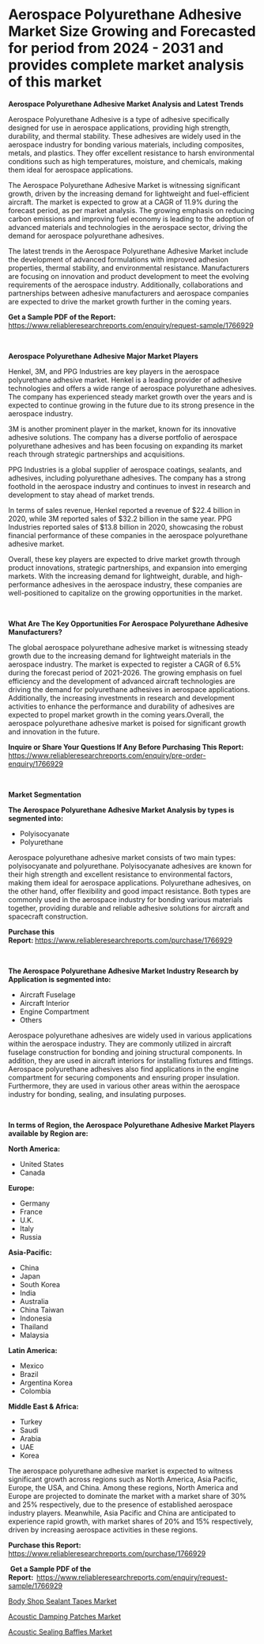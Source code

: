 <p><h1>Aerospace Polyurethane Adhesive Market Size Growing and Forecasted for period from 2024 - 2031 and provides complete market analysis of this market</h1></p><p><strong>Aerospace Polyurethane Adhesive Market Analysis and Latest Trends</strong></p>
<p><p>Aerospace Polyurethane Adhesive is a type of adhesive specifically designed for use in aerospace applications, providing high strength, durability, and thermal stability. These adhesives are widely used in the aerospace industry for bonding various materials, including composites, metals, and plastics. They offer excellent resistance to harsh environmental conditions such as high temperatures, moisture, and chemicals, making them ideal for aerospace applications.</p><p>The Aerospace Polyurethane Adhesive Market is witnessing significant growth, driven by the increasing demand for lightweight and fuel-efficient aircraft. The market is expected to grow at a CAGR of 11.9% during the forecast period, as per market analysis. The growing emphasis on reducing carbon emissions and improving fuel economy is leading to the adoption of advanced materials and technologies in the aerospace sector, driving the demand for aerospace polyurethane adhesives.</p><p>The latest trends in the Aerospace Polyurethane Adhesive Market include the development of advanced formulations with improved adhesion properties, thermal stability, and environmental resistance. Manufacturers are focusing on innovation and product development to meet the evolving requirements of the aerospace industry. Additionally, collaborations and partnerships between adhesive manufacturers and aerospace companies are expected to drive the market growth further in the coming years.</p></p>
<p><strong>Get a Sample PDF of the Report:&nbsp;</strong> <a href="https://www.reliableresearchreports.com/enquiry/request-sample/1766929">https://www.reliableresearchreports.com/enquiry/request-sample/1766929</a></p>
<p>&nbsp;</p>
<p><strong>Aerospace Polyurethane Adhesive Major Market Players</strong></p>
<p><p>Henkel, 3M, and PPG Industries are key players in the aerospace polyurethane adhesive market. Henkel is a leading provider of adhesive technologies and offers a wide range of aerospace polyurethane adhesives. The company has experienced steady market growth over the years and is expected to continue growing in the future due to its strong presence in the aerospace industry.</p><p>3M is another prominent player in the market, known for its innovative adhesive solutions. The company has a diverse portfolio of aerospace polyurethane adhesives and has been focusing on expanding its market reach through strategic partnerships and acquisitions.</p><p>PPG Industries is a global supplier of aerospace coatings, sealants, and adhesives, including polyurethane adhesives. The company has a strong foothold in the aerospace industry and continues to invest in research and development to stay ahead of market trends.</p><p>In terms of sales revenue, Henkel reported a revenue of $22.4 billion in 2020, while 3M reported sales of $32.2 billion in the same year. PPG Industries reported sales of $13.8 billion in 2020, showcasing the robust financial performance of these companies in the aerospace polyurethane adhesive market.</p><p>Overall, these key players are expected to drive market growth through product innovations, strategic partnerships, and expansion into emerging markets. With the increasing demand for lightweight, durable, and high-performance adhesives in the aerospace industry, these companies are well-positioned to capitalize on the growing opportunities in the market.</p></p>
<p>&nbsp;</p>
<p><strong>What Are The Key Opportunities For Aerospace Polyurethane Adhesive Manufacturers?</strong></p>
<p><p>The global aerospace polyurethane adhesive market is witnessing steady growth due to the increasing demand for lightweight materials in the aerospace industry. The market is expected to register a CAGR of 6.5% during the forecast period of 2021-2026. The growing emphasis on fuel efficiency and the development of advanced aircraft technologies are driving the demand for polyurethane adhesives in aerospace applications. Additionally, the increasing investments in research and development activities to enhance the performance and durability of adhesives are expected to propel market growth in the coming years.Overall, the aerospace polyurethane adhesive market is poised for significant growth and innovation in the future.</p></p>
<p><strong>Inquire or Share Your Questions If Any Before Purchasing This Report:</strong> <a href="https://www.reliableresearchreports.com/enquiry/pre-order-enquiry/1766929">https://www.reliableresearchreports.com/enquiry/pre-order-enquiry/1766929</a></p>
<p>&nbsp;</p>
<p><strong>Market Segmentation</strong></p>
<p><strong>The Aerospace Polyurethane Adhesive Market Analysis by types is segmented into:</strong></p>
<p><ul><li>Polyisocyanate</li><li>Polyurethane</li></ul></p>
<p><p>Aerospace polyurethane adhesive market consists of two main types: polyisocyanate and polyurethane. Polyisocyanate adhesives are known for their high strength and excellent resistance to environmental factors, making them ideal for aerospace applications. Polyurethane adhesives, on the other hand, offer flexibility and good impact resistance. Both types are commonly used in the aerospace industry for bonding various materials together, providing durable and reliable adhesive solutions for aircraft and spacecraft construction.</p></p>
<p><strong>Purchase this Report:&nbsp;</strong><a href="https://www.reliableresearchreports.com/purchase/1766929">https://www.reliableresearchreports.com/purchase/1766929</a></p>
<p>&nbsp;</p>
<p><strong>The Aerospace Polyurethane Adhesive Market Industry Research by Application is segmented into:</strong></p>
<p><ul><li>Aircraft Fuselage</li><li>Aircraft Interior</li><li>Engine Compartment</li><li>Others</li></ul></p>
<p><p>Aerospace polyurethane adhesives are widely used in various applications within the aerospace industry. They are commonly utilized in aircraft fuselage construction for bonding and joining structural components. In addition, they are used in aircraft interiors for installing fixtures and fittings. Aerospace polyurethane adhesives also find applications in the engine compartment for securing components and ensuring proper insulation. Furthermore, they are used in various other areas within the aerospace industry for bonding, sealing, and insulating purposes.</p></p>
<p>&nbsp;</p>
<p><strong>In terms of Region, the Aerospace Polyurethane Adhesive Market Players available by Region are:</strong></p>
<p>
    <p> <strong> North America: </strong>
        <ul>
            <li>United States</li>
            <li>Canada</li>
        </ul>
        </p> 
    <p> <strong> Europe: </strong>
        <ul>
            <li>Germany</li>
            <li>France</li>
            <li>U.K.</li>
            <li>Italy</li>
            <li>Russia</li>
        </ul>
        </p> 
    <p> <strong> Asia-Pacific: </strong>
        <ul>
            <li>China</li>
            <li>Japan</li>
            <li>South Korea</li>
            <li>India</li>
            <li>Australia</li>
            <li>China Taiwan</li>
            <li>Indonesia</li>
            <li>Thailand</li>
            <li>Malaysia</li>
        </ul>
        </p> 
    <p> <strong> Latin America: </strong>
        <ul>
            <li>Mexico</li>
            <li>Brazil</li>
            <li>Argentina Korea</li>
            <li>Colombia</li>
        </ul>
        </p> 
    <p> <strong> Middle East & Africa: </strong>
        <ul>
            <li>Turkey</li>
            <li>Saudi</li>
            <li>Arabia</li>
            <li>UAE</li>
            <li>Korea</li>
        </ul>
    </p>
    </p>
<p><p>The aerospace polyurethane adhesive market is expected to witness significant growth across regions such as North America, Asia Pacific, Europe, the USA, and China. Among these regions, North America and Europe are projected to dominate the market with a market share of 30% and 25% respectively, due to the presence of established aerospace industry players. Meanwhile, Asia Pacific and China are anticipated to experience rapid growth, with market shares of 20% and 15% respectively, driven by increasing aerospace activities in these regions.</p></p>
<p><strong>Purchase this Report: </strong><a href="https://www.reliableresearchreports.com/purchase/1766929">https://www.reliableresearchreports.com/purchase/1766929</a></p>
<p>&nbsp;<strong>Get a Sample PDF of the Report:&nbsp;&nbsp;</strong><a href="https://www.reliableresearchreports.com/enquiry/request-sample/1766929">https://www.reliableresearchreports.com/enquiry/request-sample/1766929</a></p>
<p><strong></strong></p>
<p><p><a href="https://github.com/beatblasta/Market-Research-Report-List-2/blob/main/body-shop-sealant-tapes-market.md">Body Shop Sealant Tapes Market</a></p><p><a href="https://github.com/Sinjinluong3e0awx2m195k76/Market-Research-Report-List-1/blob/main/acoustic-damping-patches-market.md">Acoustic Damping Patches Market</a></p><p><a href="https://github.com/shotows/Market-Research-Report-List-1/blob/main/acoustic-sealing-baffles-market.md">Acoustic Sealing Baffles Market</a></p></p>
